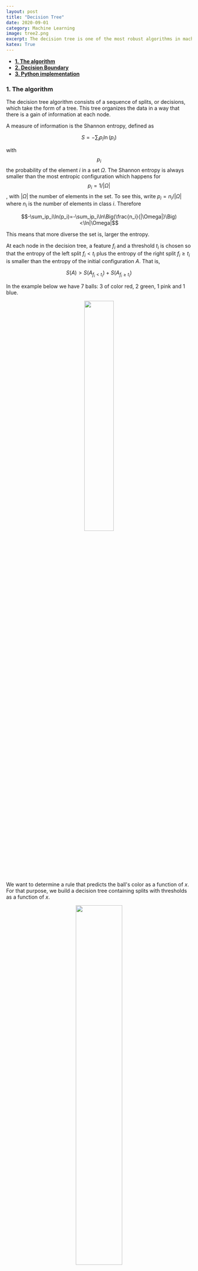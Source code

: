```yaml
---
layout: post
title: "Decision Tree"
date: 2020-09-01
category: Machine Learning
image: tree2.png
excerpt: The decision tree is one of the most robust algorithms in machine learning. We explain how the algorithm works, the type of decision boundary, and a Python implementation.
katex: True
---
```

- [**1. The algorithm**](#1-the-algorithm)
- [**2. Decision Boundary**](#2-decision-boundary)
- [**3. Python implementation**](#3-python-implementation)

<a name="def1"></a>
### **1. The algorithm**

The decision tree algorithm consists of a sequence of splits, or decisions, which take the form of a tree. This tree organizes the data in a way that there is a gain of information at each node. 

A measure of information is the Shannon entropy, defined as 

$$S=-\sum_i p_i\ln(p_i)$$

with 
$$p_i$$ 
the probability of the element $i$ in a set $\Omega$. The Shannon entropy is always smaller than the most entropic configuration which happens for $$p_i=1/|\Omega|$$
, with $|\Omega|$ the number of elements in the set. To see this, write $p_i=n_i/|\Omega|$ where $n_i$ is the number of elements in class $i$. Therefore

$$-\sum_ip_i\ln(p_i)=-\sum_ip_i\ln\Big(\frac{n_i}{|\Omega|}\Big)<\ln|\Omega|$$ 

This means that more diverse the set is, larger the entropy. 

At each node in the decision tree, a feature $f_i$ and a threshold $t_i$ is chosen so that the entropy of the left split $f_i< t_i$ plus the entropy of the right split $f_i\geq t_i$ is smaller than the entropy of the initial configuration $A$. That is,

$$S(A)> S(A_{f_i< t_i})+S(A_{f_i\geq t_i})$$

In the example below we have 7 balls: 3 of color red, 2 green, 1 pink and 1 blue. 
<div style="text-align: center"><img src="/images/tree1.png"  width="40%"></div>


We want to determine a rule that predicts the ball's color as a function of $x$. For that purpose, we build a decision tree containing splits with thresholds as a function of $x$.

<div style="text-align: center"><img src="/images/tree2.png"  width="50%"></div>

Following, we show that this particular tree provides information gains at each step of the splits. The entropy of the initial configuration is

$$S=-\frac{3}{7}\ln\big(\frac{3}{7}\big)-\frac{2}{7}\ln\big(\frac{2}{7}\big)-\frac{2}{7}\ln\big(\frac{1}{7}\big)\simeq 1.277$$

After the first split the entropy on the left and right sides of the node is reduced to $0$ and $1.034$ respectively. Their sum is smaller than the initial entropy $1.277$. The next split at $x=b$ results in two configurations with entropies $0$ on the left and $0.69$ on the right side of the split. The last split classifies unequivocally the configuration resulting in splits with zero entropy.

The decision tree algorithm consists of the following steps:

$$\begin{equation*}\begin{split}
\text{for i}&=1\ldots \text{Depth}:\\
& \text{for j}=1\ldots \text{Leaves}:\\
& \;\;\text{Choose feature and threshold }(f,t)=\text{argmin}_{f,t} S(A_{f< t})+S(A_{f\geq t})
\end{split}\end{equation*}$$

That is, at each depth level we loop through each of the leaves and split if there is gain in information. Then we continue one step further in depth. The predictor consists in attributing the majority class at each ending node.

In the case of regression, each split consists in chosing a feature $f$ and threshold $t$ so that the sum of the mean squared errors of the left and right split configurations is minimized. That is

$$\text{Split }(f,t)=\text{argmin}_{f,t} \sum_{i\in A_l}(y_i-\bar{y}_l)^2+\sum_{i\in A_r}(y_i-\bar{y}_r)^2$$

where $A_l,A_r$ are the left and right split configurations, and $\bar{y}_l,\bar{y}_r$ are the average values in each of the configurations.

**Other measures of information gain**

The Gini index, defined as 

$$G=1-\sum_ip_i^2$$

provides another measure of information. The gini index is a bounded quantity that is $0\leq G<1$, unlike the Shannon entropy. Noting that $\sum_i p_i=1$ we can write $G=\sum_i p_i(1-p_i)$. For $p_i=1-\epsilon$ with $\epsilon\ll 1$ we can approximate $-p_i\ln p_i\simeq \epsilon(1-\epsilon)=p_i(1-p_i)$. Analogously for $p_i\simeq \epsilon$ we can approximate 

$$p_i(1-p_i)\simeq -(1-p_i)\ln(1-p_i)$$

Therefore for distributions which are concentrated in a particular class the gini index is an approximation to the Shannon entropy. 
One of the advantages of using the Gini index is its simpler computational complexity due to its polynomial form compared to the logarithm in the Shannon entropy.

**Time complexity**

Take a note as an example. A practical algorithm for the split consists of sorting the data for each of the features and then choosing the threshold that produces higher information gains. Calculating the frequencies for each threshold is of order $\mathcal{O}(N)$, with $N$ the number of samples. Therefore, finding the right split is of order $\mathcal{O}(dN\log N)$, with $d$ the number of features. The number of splits increases exponentially with the depth, but the number of samples per node decreases exponentially, which gives a net effect of $\mathcal{O}(dN\log N)$ at each depth. Since the maximum depth attainable is of order $\log N$, the total time complexity of training a decision tree should be at most $\mathcal{O}(dN\log^2 N)$ 

**Sample complexity**

Consider a binary classification problem where the feature space is of the form $\chi=\{0,1\}^d$, with $d$ the dimension. It is easy to see that a tree with depth $d$ has $2^d$ leaves and can represent all data points in $\chi$. The $\text{VC}$-dimension is therefore $\text{VC}_{dim}=2^d$.

<a name="decision"></a>
### **2. Decision Boundary**

Below we depict the sucession of splits for a 2-dimensional feature space. As we can see the tree divides the feature space into successive rectangles.
<div style="text-align: center"><img src="/images/tree_decision.png"  width="100%"></div>

For large depth the tree can lead to highly non-linear decision bondaries.

<a name="python"></a>
### **3. Python implementation**

First we create a Binary-Search-Tree data structure. This tree is composed of a main node, and pointers to a left and right nodes, which are generated during the split. The main node contains a subset of the data, the corresponding Shannon-entropy, the depth of the node, the selected feature and threshold, and the predicted class.

```python
class Node:
    def __init__(self,cl_dic,entropy=None,feature=None,idx=None,depth=None):
        self.feature=feature # (feature_num, threshold)
        self.idx_subset=idx
        self.depth=depth
        self.entropy=entropy
        self.cl_dic=cl_dic
        self.right=None
        self.left=None
        self.prediction=None
    
    #method cross_entropy determines the Shannon-entropy of the subset at the main node
    def cross_entropy(self,y,idx):
        subset=y[idx]
        z=np.zeros(len(self.cl_dic))
        for t in subset:
            k=self.cl_dic[t]
            z[k]+=1
            
        pred=z.argmax()
        z=z/z.sum()
        z=np.where(z==0,1,z)
        ent=-z*np.log2(z)
        ent=ent.sum()
        
        return pred,ent
    
    #the entropy_split method takes in an array of frequencies and returns the best split that leads to the highest gains in information
    def entropy_split(self,freq):
        
        z=freq.copy()
        w=freq.copy()
        
        w=w/w.sum(1).reshape(-1,1)
        w=np.where(w==0,1,w)
        entropy1=-w*np.log2(w)
        entropy1=entropy1.sum(1)
        
        z=z[-1]-z
        s=z.sum(1).reshape(-1,1)
        s[-1][0]=1
        z=z/s
        z=np.where(z==0,1,z)
        
        entropy2=-z*np.log2(z)
        entropy2=entropy2.sum(1)
        total=entropy1+entropy2
        j=total.argmin()
        
        return j,entropy1[j],entropy2[j]
    
    #the method best_feature loops through all the features and chooses the best split
    def best_feature(self,x,y,idx_subset):
        
        w=np.zeros(x.shape[1])
        indices=[]
        pos=[]
        for f in range(x.shape[1]):
            idx=np.argsort(x[:,f],axis=0)
            indices.append(idx.copy())
            y_sort=y[idx]
            z=np.zeros((x.shape[0],len(self.cl_dic)))
            cum=np.zeros(z.shape[1])
            for i,t in enumerate(y_sort):
                k=self.cl_dic[t]
                cum[k]+=1
                z[i]=cum[:]
            j,e1,e2=self.entropy_split(z)
            pos.append(j)
            w[f]=e1+e2
            
            
        num=w.argmin() #best feature index
        idx=indices[num]
        j=pos[num]
        value=x[idx][j,num]
        #multiple values for the same feature
        i=0
        while x[idx][j+i,num]==value:
            i+=1
        j=j+i-1
        
        value=x[idx][j:j+2,num].mean()
        idx_left=idx_subset[idx[:j+1]]
        idx_right=idx_subset[idx[j+1:]]
        
        pred_l,entropy_left=self.cross_entropy(y,idx[:j+1])
        pred_r,entropy_right=self.cross_entropy(y,idx[j+1:])
        j=pos[num]
        
        return num,value,pred_l,entropy_left,pred_r,entropy_right,idx_left,idx_right
    
    # the split method runs through all the nodes in the tree and splits them
    def split(self,node,x,y):
        if node is not None and node.entropy==0:
            pass
        if node is not None and node.feature is None:
            #split
            idx=node.idx_subset
            a,b,pl,el,pr,er,idl,idr=self.best_feature(x[idx],y[idx],idx)
            node.feature=(a,b)
            node.right=Node(entropy=er,idx=idr,depth=node.depth+1,cl_dic=node.cl_dic)
            node.right.prediction=pr #prediction
            node.left=Node(entropy=el,idx=idl,depth=node.depth+1,cl_dic=node.cl_dic)
            node.left.prediction=pl #prediction
        elif node is not None and node.feature is not None:
            #go down on tree
            self.split(node.right,x,y)
            self.split(node.left,x,y)
```

The Decision Tree classifier is build upon the Node class with a fit and a predict methods.

```python
class DTreeClassifier:
    def __init__(self,criterion='entropy',depth=None):
        self.criterion='entropy'
        print('Using entropy criterion')
        self.max_depth=depth
        self.classes=None
        self.num_features=None
        self.head=None
        
    def fit(self,x,y):
        self.classes=sorted(list(set(y)))
        self.num_features=x.shape[1]
        cl_dic={c:i for i,c in enumerate(self.classes)}
        idx=np.arange(x.shape[0])
        
        self.head=Node(cl_dic=cl_dic,idx=idx,depth=0)
        _,self.head.entropy=self.head.cross_entropy(y,idx)
        
        for i in range(self.max_depth):
            self.head.split(self.head,x,y)
    
    #private method
    def __recurrence(self,node,x):
        if node is not None and node.feature is not None:
            f,threshold=node.feature
            if x[f]>threshold:
                return self.__recurrence(node.right,x)
            else:
                return self.__recurrence(node.left,x)
        elif node is not None and node.feature is None:
            return node.prediction
            
    def predict(self,x):
        pred=np.zeros(x.shape[0])
        for i,xi in enumerate(x):
            pred[i]=self.__recurrence(self.head,xi)
        
        return pred
```